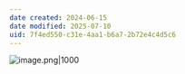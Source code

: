```yaml
---
date created: 2024-06-15
date modified: 2025-07-10
uid: 7f4ed550-c31e-4aa1-b6a7-2b72e4c4d5c6
---
```


![image.png|1000](https://imagehosting4picgo.oss-cn-beijing.aliyuncs.com/imagehosting/fix-dir%2Fpicgo%2Fpicgo-clipboard-images%2F2024%2F07%2F27%2F16-43-15-40b09f0bceabfb5b5937a34f1bc97b13-20240727164315-56b9d0.png)

<!-- more -->
